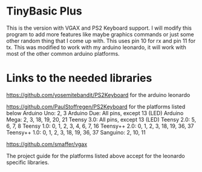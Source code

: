 TinyBasic Plus
==============
This is the version with VGAX and PS2 Keyboard support. I will 
modify this program to add more features like maybe graphics 
commands or just some other random thing that I come up with.
This uses pin 10 for rx and pin 11 for tx. This was modified
to work with my arduino leonardo, it will work with most of
the other common arduino platforms.

Links to the needed libraries
==============
https://github.com/yosemitebandit/PS2Keyboard for the arduino leonardo

https://github.com/PaulStoffregen/PS2Keyboard for the platforms listed below
Arduino Uno:  2, 3
Arduino Due:  All pins, except 13 (LED)
Arduino Mega: 2, 3, 18, 19, 20, 21
Teensy 3.0:   All pins, except 13 (LED)
Teensy 2.0:   5, 6, 7, 8
Teensy 1.0:   0, 1, 2, 3, 4, 6, 7, 16
Teensy++ 2.0: 0, 1, 2, 3, 18, 19, 36, 37
Teensy++ 1.0: 0, 1, 2, 3, 18, 19, 36, 37
Sanguino:     2, 10, 11

https://github.com/smaffer/vgax

The project guide for the platforms listed above 
accept for the leonardo specific libraries.
